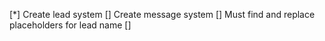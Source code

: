 [*] Create lead system
[] Create message system
    [] Must find and replace placeholders for lead name
    [] 
